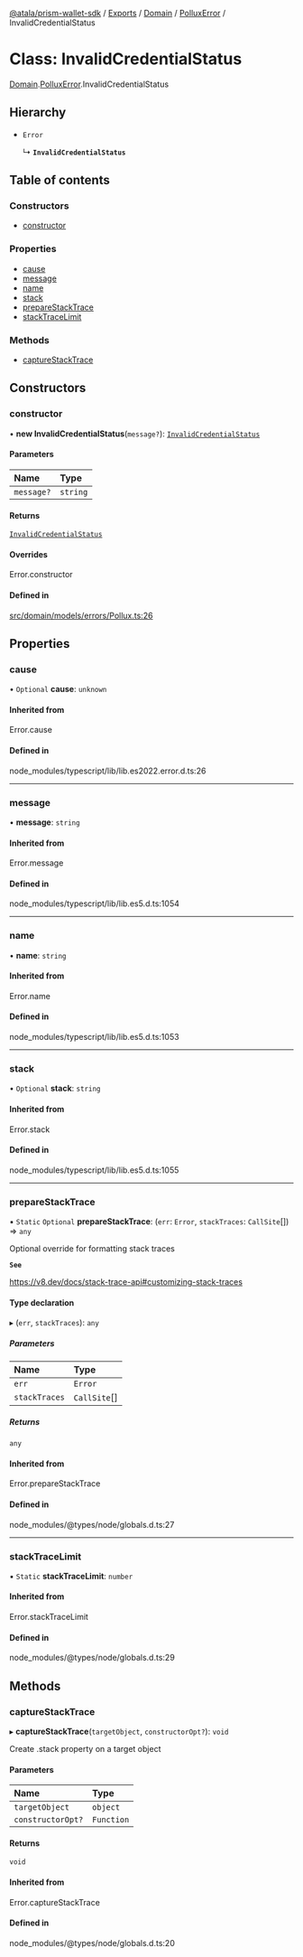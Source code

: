 [@atala/prism-wallet-sdk](../README.md) / [Exports](../modules.md) / [Domain](../modules/Domain.md) / [PolluxError](../modules/Domain.PolluxError.md) / InvalidCredentialStatus

# Class: InvalidCredentialStatus

[Domain](../modules/Domain.md).[PolluxError](../modules/Domain.PolluxError.md).InvalidCredentialStatus

## Hierarchy

- `Error`

  ↳ **`InvalidCredentialStatus`**

## Table of contents

### Constructors

- [constructor](Domain.PolluxError.InvalidCredentialStatus.md#constructor)

### Properties

- [cause](Domain.PolluxError.InvalidCredentialStatus.md#cause)
- [message](Domain.PolluxError.InvalidCredentialStatus.md#message)
- [name](Domain.PolluxError.InvalidCredentialStatus.md#name)
- [stack](Domain.PolluxError.InvalidCredentialStatus.md#stack)
- [prepareStackTrace](Domain.PolluxError.InvalidCredentialStatus.md#preparestacktrace)
- [stackTraceLimit](Domain.PolluxError.InvalidCredentialStatus.md#stacktracelimit)

### Methods

- [captureStackTrace](Domain.PolluxError.InvalidCredentialStatus.md#capturestacktrace)

## Constructors

### constructor

• **new InvalidCredentialStatus**(`message?`): [`InvalidCredentialStatus`](Domain.PolluxError.InvalidCredentialStatus.md)

#### Parameters

| Name | Type |
| :------ | :------ |
| `message?` | `string` |

#### Returns

[`InvalidCredentialStatus`](Domain.PolluxError.InvalidCredentialStatus.md)

#### Overrides

Error.constructor

#### Defined in

[src/domain/models/errors/Pollux.ts:26](https://github.com/hyperledger/identus-edge-agent-sdk-ts/blob/2cdbf1ede368164be3dd56f3e362e76e94d48b48/src/domain/models/errors/Pollux.ts#L26)

## Properties

### cause

• `Optional` **cause**: `unknown`

#### Inherited from

Error.cause

#### Defined in

node_modules/typescript/lib/lib.es2022.error.d.ts:26

___

### message

• **message**: `string`

#### Inherited from

Error.message

#### Defined in

node_modules/typescript/lib/lib.es5.d.ts:1054

___

### name

• **name**: `string`

#### Inherited from

Error.name

#### Defined in

node_modules/typescript/lib/lib.es5.d.ts:1053

___

### stack

• `Optional` **stack**: `string`

#### Inherited from

Error.stack

#### Defined in

node_modules/typescript/lib/lib.es5.d.ts:1055

___

### prepareStackTrace

▪ `Static` `Optional` **prepareStackTrace**: (`err`: `Error`, `stackTraces`: `CallSite`[]) => `any`

Optional override for formatting stack traces

**`See`**

https://v8.dev/docs/stack-trace-api#customizing-stack-traces

#### Type declaration

▸ (`err`, `stackTraces`): `any`

##### Parameters

| Name | Type |
| :------ | :------ |
| `err` | `Error` |
| `stackTraces` | `CallSite`[] |

##### Returns

`any`

#### Inherited from

Error.prepareStackTrace

#### Defined in

node_modules/@types/node/globals.d.ts:27

___

### stackTraceLimit

▪ `Static` **stackTraceLimit**: `number`

#### Inherited from

Error.stackTraceLimit

#### Defined in

node_modules/@types/node/globals.d.ts:29

## Methods

### captureStackTrace

▸ **captureStackTrace**(`targetObject`, `constructorOpt?`): `void`

Create .stack property on a target object

#### Parameters

| Name | Type |
| :------ | :------ |
| `targetObject` | `object` |
| `constructorOpt?` | `Function` |

#### Returns

`void`

#### Inherited from

Error.captureStackTrace

#### Defined in

node_modules/@types/node/globals.d.ts:20
